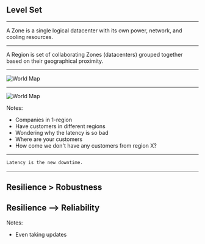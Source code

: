 ## Level Set

---

A Zone is a single logical datacenter with its own power, network, and cooling resources.

---

A Region is set of collaborating Zones (datacenters) grouped together based on their geographical proximity.

---

![World Map](images/Zone.png)

---

![World Map](images/world.png)

Notes:
- Companies in 1-region
- Have customers in different regions
- Wondering why the latency is so bad
- Where are your customers
- How come we don't have any customers from region X?

---

```markdown
Latency is the new downtime.
```

---

## Resilience > Robustness
## Resilience --> Reliability

Notes:
- Even taking updates